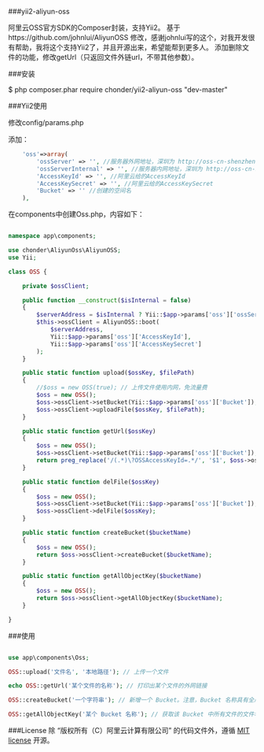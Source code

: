 ###yii2-aliyun-oss

阿里云OSS官方SDK的Composer封装，支持Yii2。
基于https://github.com/johnlui/AliyunOSS 修改，感谢johnlui写的这个，对我开发很有帮助，我将这个支持Yii2了，并且开源出来，希望能帮到更多人。
添加删除文件的功能，修改getUrl（只返回文件外链url，不带其他参数）。


###安装

$ php composer.phar require chonder/yii2-aliyun-oss "dev-master"

###Yii2使用

修改config/params.php

添加：
```php
    'oss'=>array(
        'ossServer' => '', //服务器外网地址，深圳为 http://oss-cn-shenzhen.aliyuncs.com
        'ossServerInternal' => '', //服务器内网地址，深圳为 http://oss-cn-shenzhen-internal.aliyuncs.com
        'AccessKeyId' => '', //阿里云给的AccessKeyId
        'AccessKeySecret' => '', //阿里云给的AccessKeySecret
        'Bucket' => '' //创建的空间名
    ),
```

在components中创建Oss.php，内容如下：

```php

namespace app\components;

use chonder\AliyunOss\AliyunOSS;
use Yii;

class OSS {

    private $ossClient;

    public function __construct($isInternal = false)
    {
        $serverAddress = $isInternal ? Yii::$app->params['oss']['ossServerInternal'] : Yii::$app->params['oss']['ossServer'];
        $this->ossClient = AliyunOSS::boot(
            $serverAddress,
            Yii::$app->params['oss']['AccessKeyId'],
            Yii::$app->params['oss']['AccessKeySecret']
        );
    }

    public static function upload($ossKey, $filePath)
    {
        //$oss = new OSS(true); // 上传文件使用内网，免流量费
        $oss = new OSS();
        $oss->ossClient->setBucket(Yii::$app->params['oss']['Bucket']);
        $oss->ossClient->uploadFile($ossKey, $filePath);
    }

    public static function getUrl($ossKey)
    {
        $oss = new OSS();
        $oss->ossClient->setBucket(Yii::$app->params['oss']['Bucket']);
        return preg_replace('/(.*)\?OSSAccessKeyId=.*/', '$1', $oss->ossClient->getUrl($ossKey, new \DateTime("+1 day")));
    }

    public static function delFile($ossKey)
    {
        $oss = new OSS();
        $oss->ossClient->setBucket(Yii::$app->params['oss']['Bucket']);
        $oss->ossClient->delFile($ossKey);
    }

    public static function createBucket($bucketName)
    {
        $oss = new OSS();
        return $oss->ossClient->createBucket($bucketName);
    }

    public static function getAllObjectKey($bucketName)
    {
        $oss = new OSS();
        return $oss->ossClient->getAllObjectKey($bucketName);
    }

}

```


###使用

```php

use app\components\Oss;

OSS::upload('文件名', '本地路径'); // 上传一个文件

echo OSS::getUrl('某个文件的名称'); // 打印出某个文件的外网链接

OSS::createBucket('一个字符串'); // 新增一个 Bucket。注意，Bucket 名称具有全局唯一性，也就是说跟其他人的 Bucket 名称也不能相同。

OSS::getAllObjectKey('某个 Bucket 名称'); // 获取该 Bucket 中所有文件的文件名，返回 Array。

```

###License
除 “版权所有（C）阿里云计算有限公司” 的代码文件外，遵循 [MIT license](http://opensource.org/licenses/MIT) 开源。
